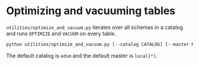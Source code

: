 # Optimizing and vacuuming tables

`utilities/optimize_and_vacuum.py` iterates over all schemas in a catalog and runs `OPTIMIZE`
and `VACUUM` on every table.

```bash
python utilities/optimize_and_vacuum.py [--catalog CATALOG] [--master MASTER_URL]
```

The default catalog is `edsm` and the default master is `local[*]`.
